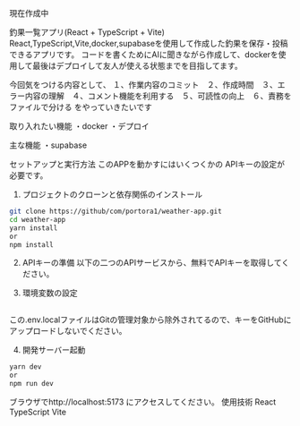 現在作成中

釣果一覧アプリ(React + TypeScript + Vite)
React,TypeScript,Vite,docker,supabaseを使用して作成した釣果を保存・投稿できるアプリです。
コードを書くためにAIに聞きながら作成して、dockerを使用して最後はデプロイして友人が使える状態までを目指してます。

今回気をつける内容として、
１、作業内容のコミット　２、作成時間　３、エラー内容の理解　４、コメント機能を利用する　５、可読性の向上　６、責務をファイルで分ける
をやっていきたいです

取り入れたい機能
・docker
・デプロイ

主な機能
・supabase

セットアップと実行方法
このAPPを動かすにはいくつくかの APIキーの設定が必要です。
1. プロジェクトのクローンと依存関係のインストール
```bash
git clone https://github/com/portora1/weather-app.git
cd weather-app
yarn install
or
npm install
```
2. APIキーの準備
以下の二つのAPIサービスから、無料でAPIキーを取得してください。


3. 環境変数の設定

```bash

```
この.env.localファイルはGitの管理対象から除外されてるので、キーをGitHubにアップロードしないでください。

4. 開発サーバー起動
```bash
yarn dev
or
npm run dev
```
ブラウザでhttp://localhost:5173 にアクセスしてください。
使用技術
React
TypeScript
Vite